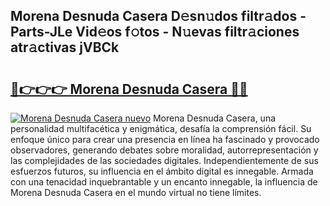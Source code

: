 ## Morena Desnuda Casera D𝚎sn𝚞dos filtr𝚊dos - Parts-JLe Vid𝚎os f𝚘tos - N𝚞evas filtr𝚊ciones atr𝚊ctivas jVBCk

# <h2><a href="http://mb5jes3.tromn.icu/?c=Morena+Desnuda+Casera">🔗👉👉👉 Morena Desnuda Casera 🔗🔗</a></h2>

[![Morena Desnuda Casera nuevo](https://i.imgur.com/pEAQMta.gif)](http://mb5jes3.tromn.icu/?c=Morena+Desnuda+Casera)
Morena Desnuda Casera, una personalidad multifacética y enigmática, desafía la comprensión fácil. Su enfoque único para crear una presencia en línea ha fascinado y provocado observadores, generando debates sobre moralidad, autorrepresentación y las complejidades de las sociedades digitales. Independientemente de sus esfuerzos futuros, su influencia en el ámbito digital es innegable. Armada con una tenacidad inquebrantable y un encanto innegable, la influencia de Morena Desnuda Casera en el mundo virtual no tiene límites.
